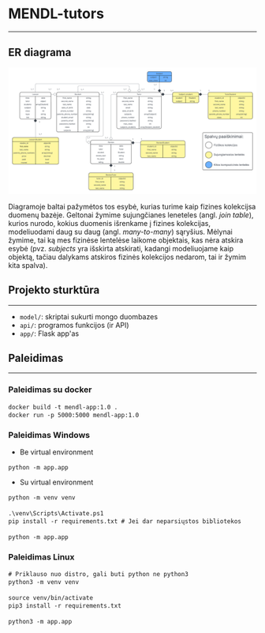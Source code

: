 # MENDL-tutors
---

## ER diagrama

![](nosql_mendl.png)

Diagramoje baltai pažymėtos tos esybė, kurias turime kaip fizines kolekcijsa duomenų bazėje.
Geltonai žymime sujungčianes leneteles (angl. *join table*), kurios nurodo, kokius duomenis išrenkame į fizines kolekcijas, modeliuodami daug su daug (angl. *many-to-many*) sąryšius.
Mėlynai žymime, tai ką mes fizinėse lentelėse laikome objektais, kas nėra atskira esybė (pvz. *subjects* yra išskirta atskirati, kadangi modeliuojame kaip objektą, tačiau dalykams atskiros fizinės kolekcijos nedarom, tai ir žymim kita spalva).

## Projekto sturktūra
---

- `model/`: skriptai sukurti mongo duombazes
- `api/`: programos funkcijos (ir API)
- `app/`: Flask app'as

## Paleidimas
---

### Paleidimas su docker

```
docker build -t mendl-app:1.0 .
docker run -p 5000:5000 mendl-app:1.0
```

### Paleidimas Windows

- Be virtual environment
```
python -m app.app
```

- Su virtual environment

```
python -m venv venv

.\venv\Scripts\Activate.ps1
pip install -r requirements.txt # Jei dar neparsiųstos bibliotekos

python -m app.app
```

### Paleidimas Linux

```
# Priklauso nuo distro, gali buti python ne python3
python3 -m venv venv

source venv/bin/activate
pip3 install -r requirements.txt

python3 -m app.app
```
